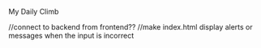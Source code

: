 My Daily Climb

//connect to backend from frontend??
//make index.html display alerts or messages when the input is incorrect
